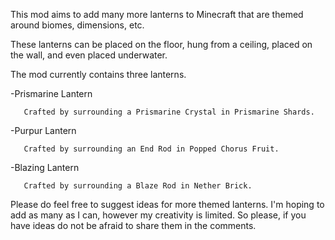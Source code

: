 This mod aims to add many more lanterns to Minecraft that are themed around biomes, dimensions, etc.

These lanterns can be placed on the floor, hung from a ceiling, placed on the wall, and even placed underwater.

The mod currently contains three lanterns.

-Prismarine Lantern

       Crafted by surrounding a Prismarine Crystal in Prismarine Shards.
-Purpur Lantern

       Crafted by surrounding an End Rod in Popped Chorus Fruit.
-Blazing Lantern

       Crafted by surrounding a Blaze Rod in Nether Brick.

 

Please do feel free to suggest ideas for more themed lanterns. I'm hoping to add as many as I can, however my creativity is limited. 
So please, if you have ideas do not be afraid to share them in the comments.
